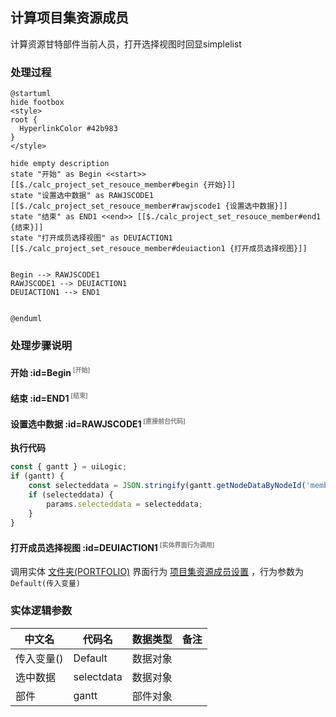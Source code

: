 ## 计算项目集资源成员 <!-- {docsify-ignore-all} -->

   计算资源甘特部件当前人员，打开选择视图时回显simplelist

### 处理过程

```plantuml
@startuml
hide footbox
<style>
root {
  HyperlinkColor #42b983
}
</style>

hide empty description
state "开始" as Begin <<start>> [[$./calc_project_set_resouce_member#begin {开始}]]
state "设置选中数据" as RAWJSCODE1  [[$./calc_project_set_resouce_member#rawjscode1 {设置选中数据}]]
state "结束" as END1 <<end>> [[$./calc_project_set_resouce_member#end1 {结束}]]
state "打开成员选择视图" as DEUIACTION1  [[$./calc_project_set_resouce_member#deuiaction1 {打开成员选择视图}]]


Begin --> RAWJSCODE1
RAWJSCODE1 --> DEUIACTION1
DEUIACTION1 --> END1


@enduml
```


### 处理步骤说明

#### 开始 :id=Begin<sup class="footnote-symbol"> <font color=gray size=1>[开始]</font></sup>




#### 结束 :id=END1<sup class="footnote-symbol"> <font color=gray size=1>[结束]</font></sup>




#### 设置选中数据 :id=RAWJSCODE1<sup class="footnote-symbol"> <font color=gray size=1>[直接前台代码]</font></sup>



<p class="panel-title"><b>执行代码</b></p>

```javascript
const { gantt } = uiLogic;
if (gantt) {
    const selecteddata = JSON.stringify(gantt.getNodeDataByNodeId('member_node'));
    if (selecteddata) {
        params.selecteddata = selecteddata;
    }
}
```

#### 打开成员选择视图 :id=DEUIACTION1<sup class="footnote-symbol"> <font color=gray size=1>[实体界面行为调用]</font></sup>



调用实体 [文件夹(PORTFOLIO)](module/Base/portfolio.md) 界面行为 [项目集资源成员设置](module/Base/portfolio#界面行为) ，行为参数为`Default(传入变量)`



### 实体逻辑参数

|    中文名   |    代码名    |  数据类型      |备注 |
| --------| --------| --------  | --------   |
|传入变量(<i class="fa fa-check"/></i>)|Default|数据对象||
|选中数据|selectdata|数据对象||
|部件|gantt|部件对象||
